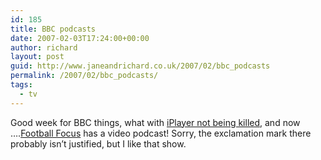 ```yaml
---
id: 185
title: BBC podcasts
date: 2007-02-03T17:24:00+00:00
author: richard
layout: post
guid: http://www.janeandrichard.co.uk/2007/02/bbc_podcasts
permalink: /2007/02/bbc_podcasts/
tags:
  - tv
---
```

Good week for BBC things, what with [iPlayer not being killed](http://media.guardian.co.uk/site/story/0,,2003190,00.html), and now &#8230;.[Football Focus](http://news.bbc.co.uk/sport1/hi/football/football_focus/default.stm) has a video podcast! Sorry, the exclamation mark there probably isn&#8217;t justified, but I like that show.